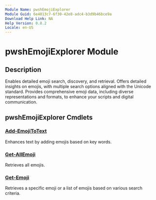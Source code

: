 ```yaml
---
Module Name: pwshEmojiExplorer
Module Guid: 6e4813c7-6f30-42e8-adc4-b3d9b46bce9a
Download Help Link: NA
Help Version: 0.8.2
Locale: en-US
---
```


# pwshEmojiExplorer Module
## Description
Enables detailed emoji search, discovery, and retrieval. Offers detailed insights on emojis, with multiple search options aligned with the Unicode standard. Provides comprehensive emoji data, including diverse representations and formats, to enhance your scripts and digital communication.

## pwshEmojiExplorer Cmdlets
### [Add-EmojiToText](Add-EmojiToText.md)
Enhances text by adding emojis based on key words.

### [Get-AllEmoji](Get-AllEmoji.md)
Retrieves all emojis.

### [Get-Emoji](Get-Emoji.md)
Retrieves a specific emoji or a list of emojis based on various search criteria.


